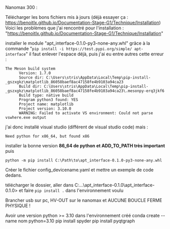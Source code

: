 Nanomax 300 : 

Télécharger les bons fichiers mis à jours (déjà essayer ça : https://benoitlx.github.io/Documentation-Stage-G1/Technique/Installation) 
Voici les problèmes que j'ai rencontré pour l'installation : "https://benoitlx.github.io/Documentation-Stage-G1/Technique/Installation"

installer le module "apt_interface-0.1.0-py3-none-any.whl" grâce à la commande "```pip install -i https://test.pypi.org/simple/ apt-interface```"
il faut enlever l'espace déjà, puis j'ai eu entre autres cette erreur : 

```
The Meson build system
      Version: 1.7.0
      Source dir: C:\Users\stris\AppData\Local\Temp\pip-install-_gszxgkz\matplotlib_86058baef8ac47158fe4b9103a94ca23
      Build dir: C:\Users\stris\AppData\Local\Temp\pip-install-_gszxgkz\matplotlib_86058baef8ac47158fe4b9103a94ca23\.mesonpy-erq3jkf6
      Build type: native build
      Program python3 found: YES
      Project name: matplotlib
      Project version: 3.10.0
      WARNING: Failed to activate VS environment: Could not parse vswhere.exe output
```
j'ai donc installé visual studio (différent de visual studio code) mais : 
  ```
Need python for x86_64, but found x86
```
  installer la bonne version **86_64 de python et ADD_TO_PATH très important** puis 
  ```
  python -m pip install C:\Path\to\apt_interface-0.1.0-py3-none-any.whl
```
Créer le fichier config_devicename.yaml et mettre un exemple de code dedans. 


télécharger le dossier,
aller dans C:\...\apt_interface-0.1.0\apt_interface-0.1.0> et faire ```pip install .``` dans l'environnement voulu


Brancher usb sur pc, HV-OUT sur le nanomax et AUCUNE BOUCLE FERME PHYSIQUE ! 


Avoir une version python >= 3.10 dans l'environnement créé 
conda create --name nom python=3.10
pip install spyder
pip install pyqtgraph

